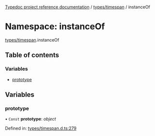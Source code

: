 [Typedoc project reference documentation](../README.md) / [types/timespan](types_timespan.md) / instanceOf

# Namespace: instanceOf

[types/timespan](types_timespan.md).instanceOf

## Table of contents

### Variables

- [prototype](types_timespan.instanceof.md#prototype)

## Variables

### prototype

• `Const` **prototype**: *object*

Defined in: [types/timespan.d.ts:279](https://github.com/DocuWare/REST-Sample-TS/blob/6f07cff/src/types/timespan.d.ts#L279)

